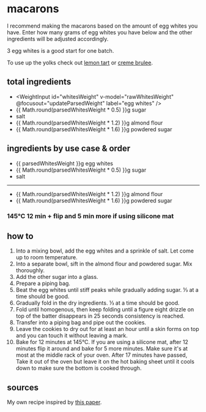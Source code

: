 <script setup lang="ts">
import { ref } from 'vue';

import WeightInput from '../components/WeightInput.vue';

const rawWhitesWeight = ref(90);
const parsedWhitesWeight = ref(90);

function updateParsedWeight() {
  parsedWhitesWeight.value = rawWhitesWeight.value;
}
</script>

# macarons

I recommend making the macarons based on the amount of egg whites you have. Enter how many grams of egg whites you have below and the other ingredients will be adjusted accordingly.

3 egg whites is a good start for one batch.

To use up the yolks check out [lemon tart](/cakes/lemon-tart) or [creme brulee](/desserts/creme-brulee).

## total ingredients

- <WeightInput id="whitesWeight" v-model="rawWhitesWeight" @focusout="updateParsedWeight" label="egg whites" />
- {{ Math.round(parsedWhitesWeight * 0.5) }}g sugar
- salt
- {{ Math.round(parsedWhitesWeight * 1.2) }}g almond flour
- {{ Math.round(parsedWhitesWeight * 1.6) }}g powdered sugar

## ingredients by use case & order

- {{ parsedWhitesWeight }}g egg whites
- {{ Math.round(parsedWhitesWeight * 0.5) }}g sugar
- salt
---
- {{ Math.round(parsedWhitesWeight * 1.2) }}g almond flour
- {{ Math.round(parsedWhitesWeight * 1.6) }}g powdered sugar

### 145°C 12 min + flip and 5 min more if using silicone mat

## how to

1. Into a mixing bowl, add the egg whites and a sprinkle of salt. Let come up to room temperature.
2. Into a separate bowl, sift in the almond flour and powdered sugar. Mix thoroughly.
3. Add the other sugar into a glass.
4. Prepare a piping bag.
5. Beat the egg whites until stiff peaks while gradually adding sugar. ⅓ at a time should be good.
6. Gradually fold in the dry ingredients. ⅓ at a time should be good.
7. Fold until homogenous, then keep folding until a figure eight drizzle on top of the batter disappears in 25 seconds consistency is reached.
8. Transfer into a piping bag and pipe out the cookies.
9. Leave the cookies to dry out for at least an hour until a skin forms on top and you can touch it without leaving a mark.
10. Bake for 12 minutes at 145°C. If you are using a silicone mat, after 12 minutes flip it around and bake for 5 more minutes. Make sure it's at most at the middle rack of your oven. After 17 minutes have passed, Take it out of the oven but leave it on the hot baking sheet until it cools down to make sure the bottom is cooked through.

## sources

My own recipe inspired by [this paper](https://www.cookingscienceguy.com/pages/wp-content/uploads/2012/07/Food-Science-Macaron3.pdf).
